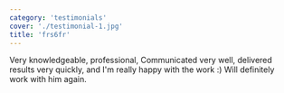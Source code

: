 ```yaml
---
category: 'testimonials'
cover: './testimonial-1.jpg'
title: 'frs6fr'
---
```


Very knowledgeable, professional, Communicated very well, delivered results very quickly, and I'm really happy with the work :) Will definitely work with him again.
